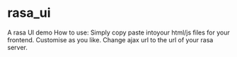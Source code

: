 # rasa_ui
 A rasa UI demo
How to use:
Simply copy paste intoyour html/js files for your frontend. Customise as you like. Change ajax url to the url of your rasa server.
